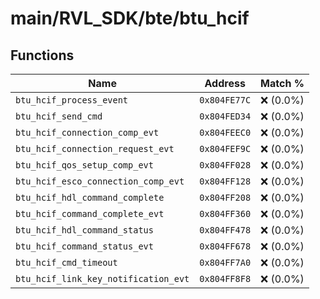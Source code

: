 # main/RVL_SDK/bte/btu_hcif

## Functions

| Name | Address | Match % |
|------|---------|---------|
| `btu_hcif_process_event` | `0x804FE77C` | :x: (0.0%) |
| `btu_hcif_send_cmd` | `0x804FED34` | :x: (0.0%) |
| `btu_hcif_connection_comp_evt` | `0x804FEEC0` | :x: (0.0%) |
| `btu_hcif_connection_request_evt` | `0x804FEF9C` | :x: (0.0%) |
| `btu_hcif_qos_setup_comp_evt` | `0x804FF028` | :x: (0.0%) |
| `btu_hcif_esco_connection_comp_evt` | `0x804FF128` | :x: (0.0%) |
| `btu_hcif_hdl_command_complete` | `0x804FF208` | :x: (0.0%) |
| `btu_hcif_command_complete_evt` | `0x804FF360` | :x: (0.0%) |
| `btu_hcif_hdl_command_status` | `0x804FF478` | :x: (0.0%) |
| `btu_hcif_command_status_evt` | `0x804FF678` | :x: (0.0%) |
| `btu_hcif_cmd_timeout` | `0x804FF7A0` | :x: (0.0%) |
| `btu_hcif_link_key_notification_evt` | `0x804FF8F8` | :x: (0.0%) |